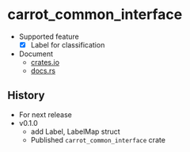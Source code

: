 # carrot_common_interface

- Supported feature
  - [x] Label for classification
- Document
  - [crates.io](https://crates.io/crates/carrot_common_interface)
  - [docs.rs](https://docs.rs/carrot_common_interface)

## History

- For next release
- v0.1.0
  - add Label, LabelMap struct
  - Published `carrot_common_interface` crate
